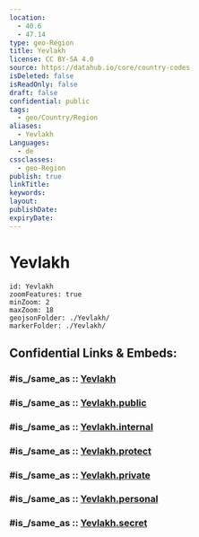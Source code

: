 ```yaml
---
location:
  - 40.6
  - 47.14
type: geo-Region
title: Yevlakh
license: CC BY-SA 4.0
source: https://datahub.io/core/country-codes
isDeleted: false
isReadOnly: false
draft: false
confidential: public
tags:
  - geo/Country/Region
aliases:
  - Yevlakh
Languages:
  - de
cssclasses:
  - geo-Region
publish: true
linkTitle:
keywords:
layout:
publishDate:
expiryDate:
---
```


# Yevlakh

```leaflet
id: Yevlakh
zoomFeatures: true 
minZoom: 2 
maxZoom: 18
geojsonFolder: ./Yevlakh/
markerFolder: ./Yevlakh/
```


## Confidential Links & Embeds: 

### #is_/same_as :: [Yevlakh](/_Standards/Earth/Continent/Asia/Asia~North~West/Azerbaijan/Regions~Azerbaijan/Aran/counties~Aran/Yevlakh.md) 

### #is_/same_as :: [Yevlakh.public](/_public/Earth/Continent/Asia/Asia~North~West/Azerbaijan/Regions~Azerbaijan/Aran/counties~Aran/Yevlakh.public.md) 

### #is_/same_as :: [Yevlakh.internal](/_internal/Earth/Continent/Asia/Asia~North~West/Azerbaijan/Regions~Azerbaijan/Aran/counties~Aran/Yevlakh.internal.md) 

### #is_/same_as :: [Yevlakh.protect](/_protect/Earth/Continent/Asia/Asia~North~West/Azerbaijan/Regions~Azerbaijan/Aran/counties~Aran/Yevlakh.protect.md) 

### #is_/same_as :: [Yevlakh.private](/_private/Earth/Continent/Asia/Asia~North~West/Azerbaijan/Regions~Azerbaijan/Aran/counties~Aran/Yevlakh.private.md) 

### #is_/same_as :: [Yevlakh.personal](/_personal/Earth/Continent/Asia/Asia~North~West/Azerbaijan/Regions~Azerbaijan/Aran/counties~Aran/Yevlakh.personal.md) 

### #is_/same_as :: [Yevlakh.secret](/_secret/Earth/Continent/Asia/Asia~North~West/Azerbaijan/Regions~Azerbaijan/Aran/counties~Aran/Yevlakh.secret.md)

